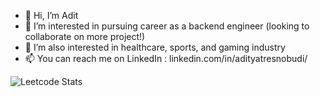 - 👋 Hi, I’m Adit
- 👀 I’m interested in pursuing career as a backend engineer (looking to collaborate on more project!)
- 💞️ I’m also interested in healthcare, sports, and gaming industry
- 📫 You can reach me on LinkedIn : linkedin.com/in/adityatresnobudi/

![Leetcode Stats](https://leetcard.jacoblin.cool/aditbuddy)

<!---
adityatresnobudi/adityatresnobudi is a ✨ special ✨ repository because its `README.md` (this file) appears on your GitHub profile.
You can click the Preview link to take a look at your changes.
--->
